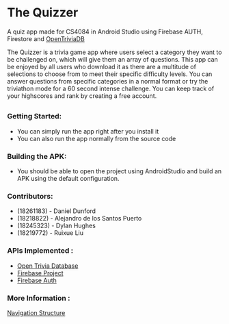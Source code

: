 # The Quizzer
A quiz app made for CS4084 in Android Studio using Firebase AUTH, Firestore and [OpenTriviaDB]

The Quizzer is a trivia game app where users select a category they want to be challenged on,  which will give them an array of questions.
This app can be enjoyed by all users who download it as there are a multitude of selections to choose from to meet their specific difficulty levels.
You can answer questions from specific categories in a normal format or try the triviathon mode for a 60 second intense challenge.
You can keep track of your highscores and rank by creating a free account.
##

### Getting Started:
- You can simply run the app right after you install it
- You can also run the app normally from the source code

### Building the APK:
- You should be able to open the project using AndroidStudio and build an APK using the default configuration.

### Contributors:

 - (18261183) - Daniel Dunford
 - (18218822) - Alejandro de los Santos Puerto
 - (18245323) - Dylan Hughes
 - (18219772) - Ruixue Liu

 [OpenTriviaDB]: <https://opentdb.com/browse.php>

### APIs Implemented :
  - [Open Trivia Database](https://opentdb.com/api_config.php)
  - [Firebase Project](https://firebase.google.com/docs/database)
  - [Firebase Auth](https://firebase.google.com/products/auth)
 
 ### More Information : 
 [Navigation Structure](structure.md)
